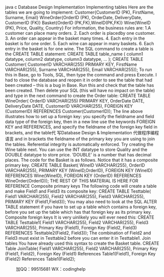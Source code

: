 java c
Database Design  Implementation 
Implementing tables
Here are the tables we are going to   implement:
Customer{CustomerID (PK), FirstName,   Surname, Email}
WineOrder{OrderID (PK), OrderDate, DeliveryDate, CustomerID (FK)}   Basket{OrderID (PK,FK),WineID(PK,FK)}
Wine{WineID (PK), Price, Quality, Country}
For information, the business rules are:
1.A customer can place many orders.
2. Each order is placedby one   customer.
3. An order can appear in the basket many   times.
4. Each entry in the basket is   for   one   order.
5. Each wine can appear   in   many baskets.
6. Each entry in the basket is   for   one wine.
The   SQL command to create a table is the CREATE TABLE statement:
CREATE TABLE table_name (
column1 datatype, 
column2 datatype,
column3 datatype,
… 
);
CREATE TABLE Customer(
CustomerID VARCHAR(255) PRIMARY KEY,
FirstName VARCHAR(255),
Surname VARCHAR(255),
Email VARCHAR(255));
To run this in   Base,   go to Tools,   SQL,   then   type   the   command   and   press   Execute.   I   had   to   close   the   database and reopen it in order to   see the   table   that   had   been   created –   this   is   a   bug   in   Base.
Run this and check that the table has been created. Then   delete your   SQL   (this will   have   no   impact   on the table) and type in the next command to   create the   Order   table:
CREATE TABLE WineOrder(
OrderID VARCHAR(255) PRIMARY KEY,
OrderDate DATE,
DeliveryDate DATE,
CustomerID VARCHAR(255),
FOREIGN KEY (CustomerID)    REFERENCES Customer(CustomerID));
The line above illustrates how to set up a foreign key: you   specify   the   fieldname   and   field   data   type   of   the   foreign   key,   then   in   a   new   line   use   the   keywords   FOREIGN   KEY   and   REFERENCES,   and   specify the fieldname of the foreign key field in brackets,   and the   table代 写Database Design & Implementation
代做程序编程语言   and   in brackets   the   fieldname of the primary key you are using to join the tables. Referential integrity is automatically enforced.
Try   creating   the Wine   table   next. You   can   use   the   INT   datatype   to   store   Quality   and   the   DOUBLE   datatype to store price. 'DOUBLE' is a number that has   decimal   places.
The code for the Basket is as follows. Notice that   it   has   a   composite   primary   key.
CREATE TABLE Basket(   WineID VARCHAR(255),
OrderID VARCHAR(255), PRIMARY KEY (WineID,OrderID),
FOREIGN KEY (WineID) REFERENCES Wine(WineID),
FOREIGN KEY (OrderID) REFERENCES WineOrder(OrderID));
THE REST OF THIS MATERIAL IS HERE FOR REFERENCE 
Composite primary keys 
The following code will create a table   and make Field1   and   Field3   its   composite   key:
CREATE TABLE Testtable(
Field1 VARCHAR(255),
Field2 VARCHAR(255),
Field3 VARCHAR(255),
PRIMARY KEY (Field1,Field3));
You may also need to look at the   SQL   ALTER TABLE statement if you   have   to   set   up   a   table which contains a foreign key, before you set up the table which has   that   foreign   key   as   its   primary   key. 
Composite foreign keys 
It is very uinlikely you will   ever need this:
CREATE TABLE Testtable1(
Field1 VARCHAR(255),
Field2 VARCHAR(255),
Field3 VARCHAR(255),
Primary Key (Field1),
Foreign Key (Field2, Field3) REFERENCES Testtable2(Field2, Field3));
The combination of Field2 and Field3 must   exist in Testtable2 before you   can   enter   it   in Testtable1.
Join tables 
You have already used this syntax to create the   Basket   table.
CREATE Table JoinTable(
Field1 VARCHAR(255),
Field2 VARCHAR(255),
Primary Key (Field1, Field2),
Foreign Key (Field1) References Table1(Field1),
Foreign Key (Field2) References Table1(Field2);







         
加QQ：99515681  WX：codinghelp
